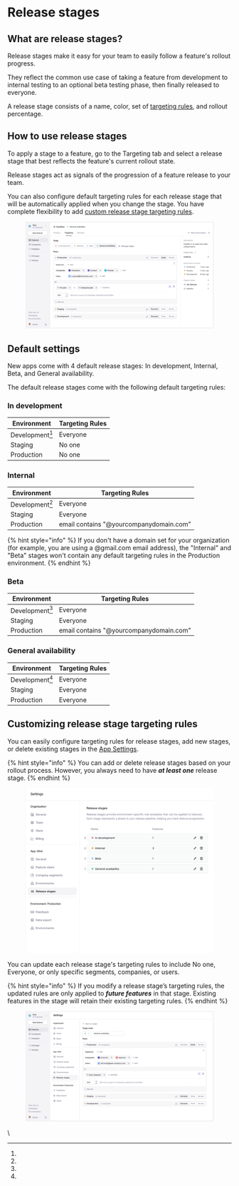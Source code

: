 # Release stages

## What are release stages?

Release stages make it easy for your team to easily follow a feature's rollout progress.

They reflect the common use case of taking a feature from development to internal testing to an optional beta testing phase, then finally released to everyone.&#x20;

A release stage consists of a name, color, set of [targeting rules](feature-targeting-rules.md), and rollout percentage.&#x20;

## How to use release stages

To apply a stage to a feature, go to the Targeting tab and select a release stage that best reflects the feature's current rollout state.

Release stages act as signals of the progression of a feature release to your team.

You can also configure default targeting rules for each release stage that will be automatically applied when you change the stage. You have complete flexibility to add [custom release stage targeting rules](release-stages.md#customizing-release-stage-targeting-rules).

<figure><img src="../../.gitbook/assets/How to use release stages-min (1).png" alt="How to use release stages in Bucket"><figcaption></figcaption></figure>

## Default settings

New apps come with 4 default release stages: In development, Internal, Beta, and General availability.&#x20;

The default release stages come with the following default targeting rules:

### In development

| Environment     | Targeting Rules |
| --------------- | --------------- |
| Development[^1] | Everyone        |
| Staging         | No one          |
| Production      | No one          |

### Internal

| Environment     | Targeting Rules                         |
| --------------- | --------------------------------------- |
| Development[^2] | Everyone                                |
| Staging         | Everyone                                |
| Production      | email contains "@yourcompanydomain.com" |

{% hint style="info" %}
If you don't have a domain set for your organization (for example, you are using a @gmail.com email address), the "Internal" and "Beta" stages won't contain any default targeting rules in the Production environment.
{% endhint %}

### Beta

| Environment     | Targeting Rules                         |
| --------------- | --------------------------------------- |
| Development[^3] | Everyone                                |
| Staging         | Everyone                                |
| Production      | email contains "@yourcompanydomain.com" |

### General availability

| Environment     | Targeting Rules |
| --------------- | --------------- |
| Development[^4] | Everyone        |
| Staging         | Everyone        |
| Production      | Everyone        |

## Customizing release stage targeting rules

You can easily configure targeting rules for release stages, add new stages, or delete existing stages in the [App Settings](https://app.bucket.co/envs/current/settings/app-stages). &#x20;

{% hint style="info" %}
You can add or delete release stages based on your rollout process. However, you always need to have _**at least one**_ release stage.
{% endhint %}

<figure><img src="../../.gitbook/assets/Global settings - Release Stages-min.png" alt=""><figcaption></figcaption></figure>

You can update each release stage's targeting rules to include No one, Everyone, or only specific segments, companies, or users.

{% hint style="info" %}
If you modify a release stage’s targeting rules, the updated rules are only applied to _**future features**_ in that stage. Existing features in the stage will retain their existing targeting rules.
{% endhint %}

<figure><img src="../../.gitbook/assets/Global settings - Release Stages Editing V4-min.png" alt=""><figcaption></figcaption></figure>

\


[^1]: 

[^2]: 

[^3]: 

[^4]: 
